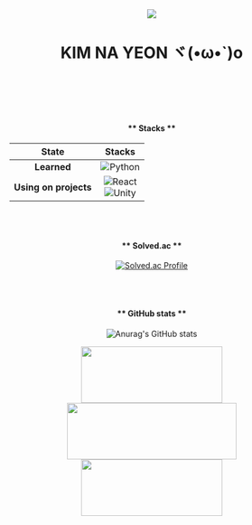 <div align="center">

<img src="https://capsule-render.vercel.app/api?type=rounded&color=84CEFF&height=300&section=header&text=KIM NA YEON%20ヾ(•ω•`)o &fontSize=90" />
<h1>KIM NA YEON ヾ(•ω•`)o <br><br>

</h1>


<br>
<br>
<h4> ** Stacks ** </h4>


|State|Stacks|
|:---:|:---:|
|**Learned**|<img alt="Python" src ="https://img.shields.io/badge/Python-3776AB.svg?&style=flat-square&logo=Python&logoColor=white"/> |
|**Using on projects**|<img alt="React" src ="https://img.shields.io/badge/React-61DAFB.svg?&style=flat-square&logo=React&logoColor=white"/><br><img alt="Unity" src ="https://img.shields.io/badge/Unity-FFFFFF.svg?&style=flat-square&logo=Unity&logoColor=black"/> |


<br>
<br>
<h4> ** Solved.ac ** </h4>

[![Solved.ac Profile](http://mazassumnida.wtf/api/v2/generate_badge?boj=nayeon1031)](https://solved.ac/nayeon1031/)



<br>
<br>
<h4> ** GitHub stats ** </h4>

![Anurag's GitHub stats](https://github-readme-stats.vercel.app/api?username=eoyan&show_icons=true&theme=react)</dd>


<a href="https://github.com/devxb/gitanimals">
  <img
    src="https://render.gitanimals.org/lines/eoyan?pet-id=587181348183179491"
    width="250"
    height="100"
  />
</a>

<a href="https://github.com/devxb/gitanimals">
  <img
    src="https://render.gitanimals.org/lines/eoyan?pet-id=587181348183179486"
    width="300"
    height=100"
  />
</a>

<a href="https://github.com/devxb/gitanimals">
  <img
    src="https://render.gitanimals.org/lines/eoyan?pet-id=587181348183179491"
    width="250"
    height="100"
  />
</a>



</div>

